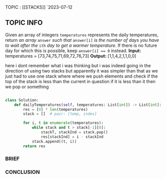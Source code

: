TOPIC : [[STACKS]]
`2023-07-12

## TOPIC INFO 
Given an array of integers `temperatures` represents the daily temperatures, return _an array_ `answer` _such that_ `answer[i]` _is the number of days you have to wait after the_ `ith` _day to get a warmer temperature_. If there is no future day for which this is possible, keep `answer[i] == 0` instead.
**Input:** temperatures = [73,74,75,71,69,72,76,73]
**Output:** [1,1,4,2,1,1,0,0]



here i dont remember what i was thinking but i was indeed going in the direction of using two stacks but apparently it was simpler than that as we just had to use one stack where where we push elements and check if the top of the stack is less than the current in question if it is less than it then we pop or something
```python

class Solution:
    def dailyTemperatures(self, temperatures: List[int]) -> List[int]:
        res = [0] * len(temperatures)
        stack = []  # pair: [temp, index]

        for i, t in enumerate(temperatures):
            while stack and t > stack[-1][0]:
                stackT, stackInd = stack.pop()
                res[stackInd] = i - stackInd
            stack.append((t, i))
        return res

```

### BRIEF



### CONCLUSION